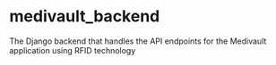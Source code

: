 # medivault_backend
The Django backend that handles the API endpoints for the Medivault application using RFID technology
